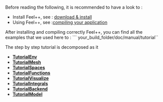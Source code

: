 Before reading the following, it is recommended to have a look to :

- Install Feel++, see : [download & install ](https://www.gitbook.com/book/wkyoshe/feelpp-kyoshe/edit#/edit/master/GettingStarted/download.md)
- Using Feel++, see :[compiling your application](compiling.md)

After installing and compiling correctly Feel++, you can find all the examples that we used here to : ``` your_build_folder/doc/manual/tutorial``

The step by step tutorial is decomposed as it   
- ****[TutorialEnv](01-SettingUpEnvironment.md)****
-  ****[TutorialMesh](02-LoadingMesh.md)****
-  ****[TutorialSpaces](03-SpaceElements.md)****
- ****[TutorialFunctions](03-UsingExpressions.md)****
-  ****[TutorialVisualize](05-VisualizingFunctions.md)****
- ****[TutorialIntegrals](06-ComputingIntegrals.md)****
-  ****[TutorialBackend](07-UsingBackend.md)****
-  ****[TutorialModel](08-Model.md)****
